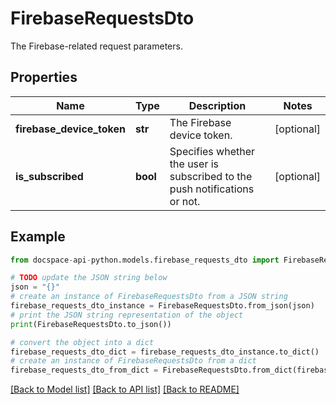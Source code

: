 # FirebaseRequestsDto
The Firebase-related request parameters.

## Properties

Name | Type | Description | Notes
------------ | ------------- | ------------- | -------------
**firebase_device_token** | **str** | The Firebase device token. | [optional] 
**is_subscribed** | **bool** | Specifies whether the user is subscribed to the push notifications or not. | [optional] 

## Example

```python
from docspace-api-python.models.firebase_requests_dto import FirebaseRequestsDto

# TODO update the JSON string below
json = "{}"
# create an instance of FirebaseRequestsDto from a JSON string
firebase_requests_dto_instance = FirebaseRequestsDto.from_json(json)
# print the JSON string representation of the object
print(FirebaseRequestsDto.to_json())

# convert the object into a dict
firebase_requests_dto_dict = firebase_requests_dto_instance.to_dict()
# create an instance of FirebaseRequestsDto from a dict
firebase_requests_dto_from_dict = FirebaseRequestsDto.from_dict(firebase_requests_dto_dict)
```
[[Back to Model list]](../README.md#documentation-for-models) [[Back to API list]](../README.md#documentation-for-api-endpoints) [[Back to README]](../README.md)


